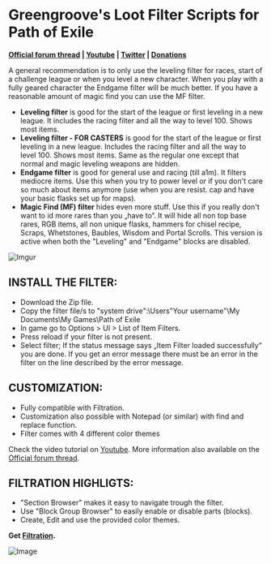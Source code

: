 # Greengroove's Loot Filter Scripts for Path of Exile

**[Official forum thread](https://www.pathofexile.com/forum/view-thread/1566921)
|
[Youtube](https://www.youtube.com/user/Filip303)
|
[Twitter](https://twitter.com/GreengroovePOE)
|
[Donations](https://www.paypal.com/cgi-bin/webscr?cmd=_s-xclick&hosted_button_id=ENRA8DXJ9TSBC)**

A general recommendation is to only use the leveling filter for races, start of a challenge league or when you level a new character. When you play with a fully geared character the Endgame filter will be much better. If you have a reasonable amount of magic find you can use the MF filter.

- **Leveling filter** is good for the start of the league or first leveling in a new league. It includes the racing filter and all the way to level 100. Shows most items.
- **Leveling filter - FOR CASTERS** is good for the start of the league or first leveling in a new league. Includes the racing filter and all the way to level 100. Shows most items. Same as the regular one except that normal and magic leveling weapons are hidden.
- **Endgame filter** is good for general use and racing (till a1m). It filters mediocre items. Use this when you try to power level or if you don't care so much about items anymore (use when you are resist. cap and have your basic flasks set up for maps).
- **Magic Find (MF) filter** hides even more stuff. Use this if you really don't want to id more rares than you „have to“. It will hide all non top base rares, RGB items, all non unique flasks, hammers for chisel recipe, Scraps, Whetstones, Baubles, Wisdom and Portal Scrolls.
This version is active when both the "Leveling" and "Endgame" blocks are disabled.

![Imgur](http://i.imgur.com/aU2jxMi.jpg)



## INSTALL THE FILTER:

- Download the Zip file.
- Copy the filter file/s to "system drive":\Users\"Your username"\My Documents\My Games\Path of Exile
- In game go to Options > UI > List of Item Filters.
- Press reload if your filter is not present.
- Select filter; If the status message says „Item Filter loaded successfully“ you are done. If you get an error message there must be an error in the filter on the line described by the error message.



## CUSTOMIZATION:

- Fully compatible with Filtration. 
- Customization also possible with Notepad (or similar) with find and replace function.
- Filter comes with 4 different color themes



Check the video tutorial on [Youtube](https://youtu.be/oDu5NT5qdxU). More information also available on the [Official forum thread](https://www.pathofexile.com/forum/view-thread/1566921).



## FILTRATION HIGHLIGTS:
- "Section Browser" makes it easy to navigate trough the filter.
- Use "Block Group Browser" to easily enable or disable parts (blocks).
- Create, Edit and use the provided color themes.

**Get [Filtration](https://github.com/ben-wallis/Filtration/releases).**

![Image](http://i.imgur.com/1KeRa4b.png)